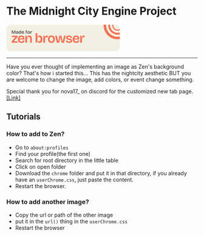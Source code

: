 # The Midnight City Engine Project
<a href="https://zen-browser.app">
  <img src="https://github.com/heyitszenithyt/zen-browser-badges/blob/59343854506a29fa530d2e7a29a13ae928357dbb/light/zen-badge-light.png" height="70px" width="auto" />
</a>

------

Have you ever thought of implementing an image as Zen's background color? That's how i started this... This has the nightcity aesthetic BUT you are welcome to change the image, add colors, or event change something.

Special thank you for nova17_ on discord for the customized new tab page. [[Link]](https://discord.com/channels/1088172780480114748/1317054453836415048)

## Tutorials

### How to add to Zen?

- Go to `about:profiles`
- Find your profile(the first one)
- Search for root directory in the little table
- Click on open folder
- Download the `chrome` folder and put it in that directory, if you already have an `userChrome.css`, just paste the content.
- Restart the browser.

### How to add another image?

- Copy the url or path of the other image
- put it in the `url()` thing in the `userChrome.css`
- Restart the browser


